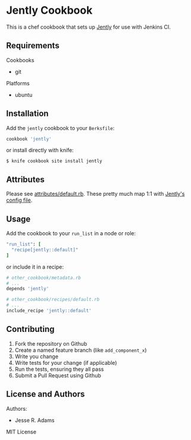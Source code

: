 Jently Cookbook
===============
This is a chef cookbook that sets up [Jently](https://github.com/vaneyckt/Jently) for use with Jenkins CI.

Requirements
------------

Cookbooks

 - git

Platforms

 - ubuntu

Installation
------------

Add the `jently` cookbook to your `Berksfile`:

```ruby
cookbook 'jently'
```

or install directly with knife:

    $ knife cookbook site install jently

Attributes
----------

Please see [attributes/default.rb](https://github.com/paydici/jently-cookbook/tree/master/attributes/default.rb). These pretty much map 1:1 with [Jently's config file](https://github.com/vaneyckt/Jently/blob/master/config/sample-config.yaml.erb).

Usage
-----
Add the cookbook to your `run_list` in a node or role:

```ruby
"run_list": [
  "recipe[jently::default]"
]
```

or include it in a recipe:

```ruby
# other_cookbook/metadata.rb
# ...
depends 'jently'
```
```ruby
# other_cookbook/recipes/default.rb
# ...
include_recipe 'jently::default'
```

Contributing
------------

1. Fork the repository on Github
2. Create a named feature branch (like `add_component_x`)
3. Write you change
4. Write tests for your change (if applicable)
5. Run the tests, ensuring they all pass
6. Submit a Pull Request using Github

License and Authors
-------------------

Authors:

* Jesse R. Adams

MIT License
